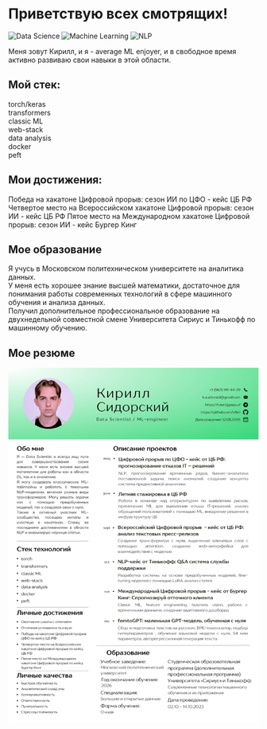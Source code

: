# Приветствую всех смотрящих!

![Data Science](https://img.shields.io/badge/Data%20Science-Enthusiast-brightgreen)
![Machine Learning](https://img.shields.io/badge/Machine%20Learning-Enjoyer-blue)
![NLP](https://img.shields.io/badge/NLP-Gigachad-orange)

Меня зовут Кирилл, и я - average ML enjoyer, и в свободное время активно развиваю свои навыки в этой области.
## Мой стек:
torch/keras  
transformers  
classic ML  
web-stack  
data analysis  
docker  
peft  
## Мои достижения:
Победа на хакатоне Цифровой прорыв: сезон ИИ по ЦФО - кейс ЦБ РФ  
Четвертое место на Всероссийском хакатоне Цифровой прорыв: сезон ИИ - кейс ЦБ РФ 
Пятое место на Международном хакатоне Цифровой прорыв: сезон ИИ - кейс Бургер Кинг 
## Мое образование
Я учусь в Московском политехническом университете на аналитика данных.  
У меня есть хорошее знание высшей математики, достаточное для понимания работы современных технологий в сфере машинного обучения и анализа данных.  
Получил дополнительное профессиональное образование на двухнедельной совместной смене Университета Сириус и Тинькофф по машинному обучению.  
## Мое резюме
![CV](c2.jpg)

